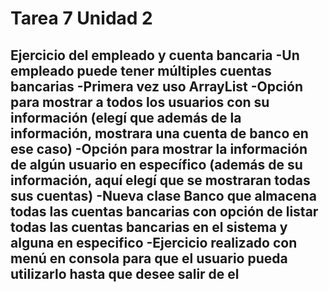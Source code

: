 # Tarea 7 Unidad 2
Ejercicio del empleado y cuenta bancaria 
-Un empleado puede tener múltiples cuentas bancarias 
-Primera vez uso ArrayList
-Opción para mostrar a todos los usuarios con su información (elegí que además de la información, mostrara una cuenta de banco en ese caso)
-Opción para mostrar la información de algún usuario en específico (además de su información, aquí elegí que se mostraran todas sus cuentas)
-Nueva clase Banco que almacena todas las cuentas bancarias con opción de listar todas las cuentas bancarias en el sistema y alguna en especifico
-Ejercicio realizado con menú en consola para que el usuario pueda utilizarlo hasta que desee salir de el 
-
